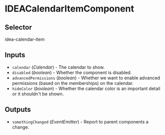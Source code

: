 # IDEACalendarItemComponent

## Selector

idea-calendar-item

## Inputs

- `calendar` (*Calendar*) - The calendar to show.
- `disabled` (*boolean*) - Whether the component is disabled.
- `advancedPermissions` (*boolean*) - Whether we want to enable advanced permissions (based on the memberships) on the calendar.
- `hideColor` (*boolean*) - Whether the calendar color is an important detail or it shouldn't be shown.

## Outputs

- `somethingChanged` (*EventEmitter<Calendar>*) - Report to parent components a change.
